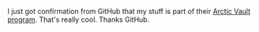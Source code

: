 I just got confirmation from GitHub that my stuff is part of their <a href="https://archiveprogram.github.com/">Arctic Vault program</a>. That's really cool. Thanks GitHub. 
